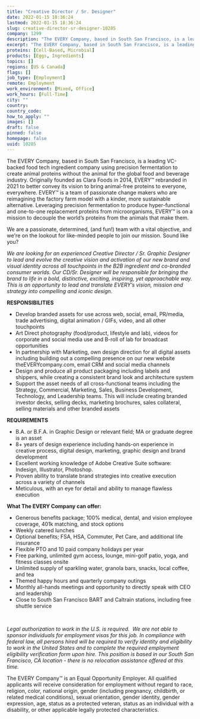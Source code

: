 ```yaml
---
title: "Creative Director / Sr. Designer"
date: 2022-01-15 18:36:24
lastmod: 2022-01-15 18:36:24
slug: creative-director-sr-designer-10285
company: 1299
description: "The EVERY Company, based in South San Francisco, is a leading VC-backed food tech ingredient company using precision fermentation to create animal proteins without the animal for the global food and beverage industry. Originally founded as Clara Foods in 2014, EVERY™ rebranded in 2021 to better convey its vision to bring animal-free proteins to everyone, everywhere. EVERY™ is a team of passionate change makers who are reimagining the factory farm model with a kinder, more sustainable alternative."
excerpt: "The EVERY Company, based in South San Francisco, is a leading VC-backed food tech ingredient company using precision fermentation to create animal proteins without the animal for the global food and beverage industry. Originally founded as Clara Foods in 2014, EVERY™ rebranded in 2021 to better convey its vision to bring animal-free proteins to everyone, everywhere. EVERY™ is a team of passionate change makers who are reimagining the factory farm model with a kinder, more sustainable alternative."
proteins: [Cell-Based, Microbial]
products: [Eggs, Ingredients]
topics: []
regions: [US & Canada]
flags: []
job_type: [Employment]
remote: Employment
work_environment: [Mixed, Office]
work_hours: [Full-Time]
city: ""
country: 
country_code: 
how_to_apply: ""
images: []
draft: false
pinned: false
homepage: false
uuid: 10285
---
```

<p>The EVERY Company, based in South San Francisco, is a leading VC-backed food tech ingredient company using precision fermentation to create animal proteins without the animal for the global food and beverage industry. Originally founded as Clara Foods in 2014, EVERY™ rebranded in 2021 to better convey its vision to bring animal-free proteins to everyone, everywhere. EVERY™ is a team of passionate change makers who are reimagining the factory farm model with a kinder, more sustainable alternative. Leveraging precision fermentation to produce hyper-functional and one-to-one replacement proteins from microorganisms, EVERY™ is on a mission to decouple the world’s proteins from the animals that make them.</p>
<p>We are a passionate, determined, (and fun!) team with a vital objective, and we're on the lookout for like-minded people to join our mission. Sound like you?</p>
<p><em>We are looking for an experienced Creative Director / Sr. Graphic Designer to lead and evolve the creative vision and activation of our new brand and visual identity across all touchpoints in the B2B ingredient and co-branded consumer worlds. Our CD/Sr. Designer will be responsible for bringing the brand to life in a bold, distinctive, exciting, inspiring, yet approachable way. This is an opportunity to lead and translate EVERY’s vision, mission and strategy into compelling and iconic design.</em></p>
<p><strong>RESPONSIBILITIES</strong></p>
<ul>
<li>Develop branded assets for use across web, social, email, PR/media, trade advertising, digital animation / GIFs, video, and all other touchpoints</li>
<li>Art Direct photography (food/product, lifestyle and lab), videos for corporate and social media use and B-roll of lab for broadcast opportunities</li>
<li>In partnership with Marketing, own design direction for all digital assets including building out a compelling presence on our new website theEVERYcompany.com, email CRM and social media channels</li>
<li>Design and produce all product packaging including labels and shippers, while creating a consistent brand look and architecture system</li>
<li>Support the asset needs of all cross-functional teams including the Strategy, Commercial, Marketing, Sales, Business Development, Technology, and Leadership teams. This will include creating branded investor decks, selling decks, marketing brochures, sales collateral, selling materials and other branded assets</li>
</ul>
<p><strong>REQUIREMENTS</strong></p>
<ul>
<li>B.A. or B.F.A. in Graphic Design or relevant field; MA or graduate degree is an asset</li>
<li>8+ years of design experience including hands-on experience in creative process, digital design, marketing, graphic design and brand development</li>
<li>Excellent working knowledge of Adobe Creative Suite software: Indesign, Illustrator, Photoshop.</li>
<li>Proven ability to translate brand strategies into creative execution across a variety of channels</li>
<li>Meticulous, with an eye for detail and ability to manage flawless execution</li>
</ul>
<p><strong>What The EVERY Company can offer:</strong></p>
<ul>
<li>Generous benefits package; 100% medical, dental, and vision employee coverage, 401k matching, and stock options</li>
<li>Weekly catered lunches</li>
<li>Optional benefits; FSA, HSA, Commuter, Pet Care, and additional life insurance</li>
<li>Flexible PTO and 10 paid company holidays per year</li>
<li>Free parking, unlimited gym access, lounge, mini-golf patio, yoga, and fitness classes onsite</li>
<li>Unlimited supply of sparkling water, granola bars, snacks, local coffee, and tea</li>
<li>Themed happy hours and quarterly company outings</li>
<li>Monthly all-hands meetings and opportunity to directly speak with CEO and leadership</li>
<li>Close to South San Francisco BART and Caltrain stations, including free shuttle service</li>
</ul>
<p> </p>
<p><em>Legal authorization to work in the U.S. is required.  We are not able to sponsor individuals for employment visas for this job. In compliance with federal law, all persons hired will be required to verify identity and eligibility to work in the United States and to complete the required employment eligibility verification form upon hire. This position is based in our South San Francisco, CA location - there is no relocation assistance offered at this time.</em></p>
<p>The EVERY Company™ is an Equal Opportunity Employer. All qualified applicants will receive consideration for employment without regard to race, religion, color, national origin, gender (including pregnancy, childbirth, or related medical conditions), sexual orientation, gender identity, gender expression, age, status as a protected veteran, status as an individual with a disability, or other applicable legally protected characteristics.</p>
